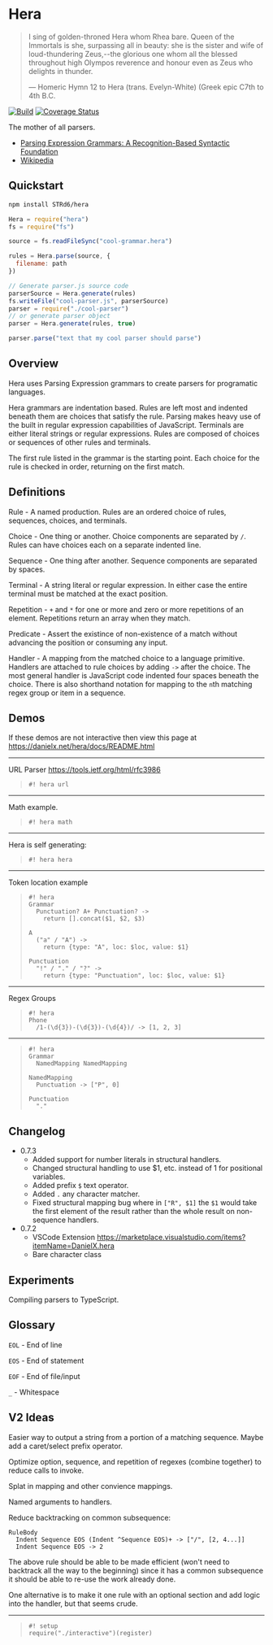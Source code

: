 Hera
===

> I sing of golden-throned Hera whom Rhea bare. Queen of the Immortals is she, surpassing all in beauty: she is the sister and wife of loud-thundering Zeus,--the glorious one whom all the blessed throughout high Olympos reverence and honour even as Zeus who delights in thunder.
>
> — Homeric Hymn 12 to Hera (trans. Evelyn-White) (Greek epic C7th to 4th B.C.

[![Build](https://github.com/DanielXMoore/hera/actions/workflows/build.yml/badge.svg)](https://github.com/DanielXMoore/hera/actions/workflows/build.yml)
[![Coverage Status](https://coveralls.io/repos/github/DanielXMoore/Hera/badge.svg?branch=main)](https://coveralls.io/github/DanielXMoore/Hera?branch=main)

The mother of all parsers.

- [Parsing Expression Grammars:
A Recognition-Based Syntactic Foundation](https://bford.info/pub/lang/peg.pdf)
- [Wikipedia](https://en.wikipedia.org/wiki/Parsing_expression_grammar)

Quickstart
---

```bash
npm install STRd6/hera
```

```javascript
Hera = require("hera")
fs = require("fs")

source = fs.readFileSync("cool-grammar.hera")

rules = Hera.parse(source, {
  filename: path
})

// Generate parser.js source code
parserSource = Hera.generate(rules)
fs.writeFile("cool-parser.js", parserSource)
parser = require("./cool-parser")
// or generate parser object
parser = Hera.generate(rules, true)

parser.parse("text that my cool parser should parse")

```

Overview
---

Hera uses Parsing Expression grammars to create parsers for programatic
languages.

Hera grammars are indentation based. Rules are left most and indented beneath
them are choices that satisfy the rule. Parsing makes heavy use of the built
in regular expression capabilities of JavaScript. Terminals are either literal
strings or regular expressions. Rules are composed of choices or sequences of
other rules and terminals.

The first rule listed in the grammar is the starting point. Each choice for the
rule is checked in order, returning on the first match.

Definitions
---

Rule - A named production. Rules are an ordered choice of rules, sequences,
choices, and terminals.

Choice - One thing or another. Choice components are separated by `/`. Rules
can have choices each on a separate indented line.

Sequence - One thing after another. Sequence components are separated by spaces.

Terminal - A string literal or regular expression. In either case the entire
terminal must be matched at the exact position.

Repetition - `+` and `*` for one or more and zero or more repetitions of an
element. Repetitions return an array when they match.

Predicate - Assert the existince of non-existence of a match without advancing
the position or consuming any input.

Handler - A mapping from the matched choice to a language primitive. Handlers
are attached to rule choices by adding `->` after the choice. The most general
handler is JavaScript code indented four spaces beneath the choice. There is
also shorthand notation for mapping to the `n`th matching regex group or item in
a sequence.

Demos
---

If these demos are not interactive then view this page at
<https://danielx.net/hera/docs/README.html>

---

URL Parser <https://tools.ietf.org/html/rfc3986>

>     #! hera url

---

Math example.

>     #! hera math

---

Hera is self generating:

>     #! hera hera

---

Token location example

>     #! hera
>     Grammar
>       Punctuation? A+ Punctuation? ->
>         return [].concat($1, $2, $3)
>
>     A
>       ("a" / "A") ->
>         return {type: "A", loc: $loc, value: $1}
>
>     Punctuation
>       "!" / "." / "?" ->
>         return {type: "Punctuation", loc: $loc, value: $1}
>

---

Regex Groups

>     #! hera
>     Phone
>       /1-(\d{3})-(\d{3})-(\d{4})/ -> [1, 2, 3]

---

>     #! hera
>     Grammar
>       NamedMapping NamedMapping
>
>     NamedMapping
>       Punctuation -> ["P", 0]
>
>     Punctuation
>       "."

Changelog
---

- 0.7.3
  - Added support for number literals in structural handlers.
  - Changed structural handling to use $1, etc. instead of 1 for positional variables.
  - Added prefix `$` text operator.
  - Added `.` any character matcher.
  - Fixed structural mapping bug where in `["R", $1]` the `$1` would take the
  first element of the result rather than the whole result on non-sequence
  handlers.
- 0.7.2
  - VSCode Extension <https://marketplace.visualstudio.com/items?itemName=DanielX.hera>
  - Bare character class

Experiments
---

Compiling parsers to TypeScript.

Glossary
---

`EOL` - End of line

`EOS` - End of statement

`EOF` - End of file/input

`_` - Whitespace

V2 Ideas
---

Easier way to output a string from a portion of a matching sequence. Maybe add
a caret/select prefix operator.

Optimize option, sequence, and repetition of regexes (combine together) to
reduce calls to invoke.

Splat in mapping and other convience mappings.

Named arguments to handlers.

Reduce backtracking on common subsequence:

    RuleBody
      Indent Sequence EOS (Indent ^Sequence EOS)+ -> ["/", [2, 4...]]
      Indent Sequence EOS -> 2

The above rule should be able to be made efficient (won't need to backtrack
all the way to the beginning) since it has a common subsequence it should
be able to re-use the work already done.

One alternative is to make it one rule with an optional section and add
logic into the handler, but that seems crude.

---

>     #! setup
>     require("./interactive")(register)

